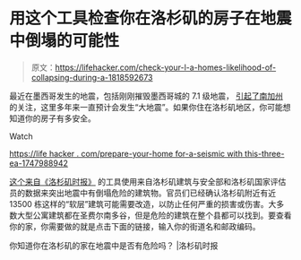 # 用这个工具检查你在洛杉矶的房子在地震中倒塌的可能性

> 原文：<https://lifehacker.com/check-your-l-a-homes-likelihood-of-collapsing-during-a-1818592673>

最近在墨西哥发生的地震，包括刚刚摧毁墨西哥城的 7.1 级地震， [引起了南加州](http://www.latimes.com/local/lanow/la-me-earthquake-database-los-angeles-20170920-htmlstory.html) 的关注，这里多年来一直预计会发生“大地震”。如果你住在洛杉矶地区，你可能想知道你的房子有多安全。

Watch

[https://life hacker . com/prepare-your-home for-a-seismic with this-three-ea-1747988942](https://lifehacker.com/prepare-your-home-for-an-earthquake-with-these-three-ea-1747988942)

[这个来自《洛杉矶时报》](http://graphics.latimes.com/soft-story-apartments-needing-retrofit/) 的工具使用来自洛杉矶建筑与安全部和洛杉矶国家评估员的数据来突出地震中有倒塌危险的建筑物。官员们已经确认洛杉矶附近有近 13500 栋这样的“软层”建筑可能需要改造，以防止任何严重的损害或伤害。大多数大型公寓建筑都在圣费尔南多谷，但是危险的建筑在整个县都可以找到。要查看你的家，你需要做的就是点击下面的链接，输入你的街道名和邮政编码。

你知道你在洛杉矶的家在地震中是否有危险吗？ |洛杉矶时报